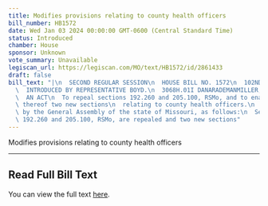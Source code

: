 ```yaml
---
title: Modifies provisions relating to county health officers
bill_number: HB1572
date: Wed Jan 03 2024 00:00:00 GMT-0600 (Central Standard Time)
status: Introduced
chamber: House
sponsor: Unknown
vote_summary: Unavailable
legiscan_url: https://legiscan.com/MO/text/HB1572/id/2861433
draft: false
bill_text: "|\n  SECOND REGULAR SESSION\n  HOUSE BILL NO. 1572\n  102ND GENERAL ASSEMBLY\n\
  \  INTRODUCED BY REPRESENTATIVE BOYD.\n  3068H.01I DANARADEMANMILLER,ChiefClerk\n\
  \  AN ACT\n  To repeal sections 192.260 and 205.100, RSMo, and to enact in lieu\
  \ thereof two new sections\n  relating to county health officers.\n  Be it enacted\
  \ by the General Assembly of the state of Missouri, as follows:\n  Section A. Sections\
  \ 192.260 and 205.100, RSMo, are repealed and two new sections"
---
```

Modifies provisions relating to county health officers

---

## Read Full Bill Text

You can view the full text [here](https://legiscan.com/MO/text/HB1572/id/2861433).
